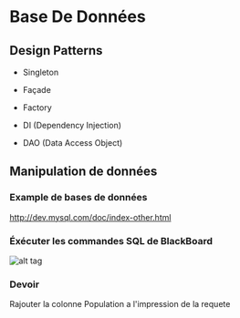 # Base De Données

## Design Patterns

- Singleton
- Façade
- Factory

- DI (Dependency Injection)
- DAO (Data Access Object)

## Manipulation de données

### Example de bases de données
http://dev.mysql.com/doc/index-other.html

### Éxécuter les commandes SQL de BlackBoard

![alt tag](https://github.com/CollegeBoreal/INF1069-16H/blob/master/6.SELECT/world.png)

### Devoir
Rajouter la colonne Population a l'impression de la requete
